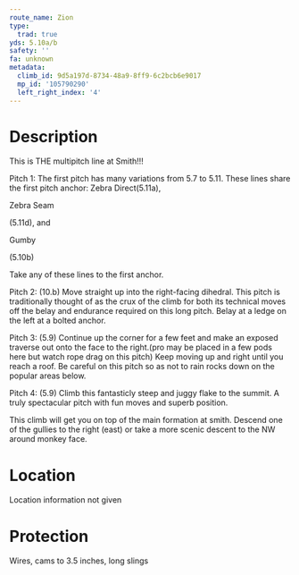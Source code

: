 ```yaml
---
route_name: Zion
type:
  trad: true
yds: 5.10a/b
safety: ''
fa: unknown
metadata:
  climb_id: 9d5a197d-8734-48a9-8ff9-6c2bcb6e9017
  mp_id: '105790290'
  left_right_index: '4'
---
```

# Description
This is THE multipitch line at Smith!!!

Pitch 1: The first pitch has many variations from 5.7 to 5.11.  These lines share the first pitch anchor:  Zebra Direct(5.11a),

Zebra Seam

(5.11d), and

Gumby

(5.10b)

Take any of these lines to the first anchor.

Pitch 2:  (10.b) Move straight up into the right-facing dihedral.  This pitch is traditionally thought of as the crux of the climb for both its technical moves off the belay and endurance required on this long pitch.  Belay at a ledge on the left at a bolted anchor.

Pitch 3:  (5.9)  Continue up the corner for a few feet and make an exposed traverse out onto the face to the right.(pro may be placed in a few pods here but watch rope drag on this pitch)  Keep moving up and right until you reach a roof.  Be careful on this pitch so as not to rain rocks down on the popular areas below.

Pitch 4:  (5.9)  Climb this fantasticly steep and juggy flake to the summit.  A truly spectacular pitch with fun moves and superb position.

This climb will get you on top of the main formation at smith.  Descend one of the gullies to the right (east) or take a more scenic descent to the NW around monkey face.

# Location
Location information not given

# Protection
Wires, cams to 3.5 inches, long slings
